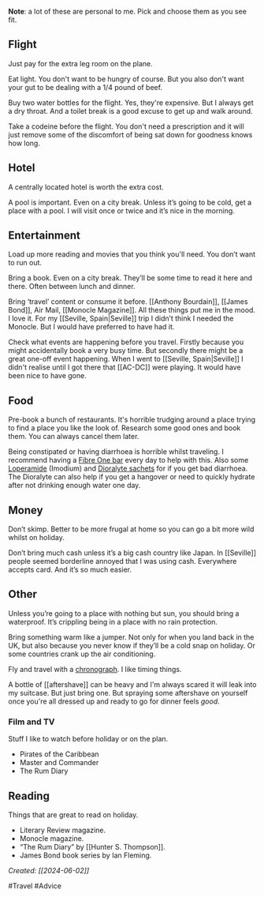 **Note**: a lot of these are personal to me. Pick and choose them as you see fit.

## Flight

Just pay for the extra leg room on the plane.

Eat light. You don't want to be hungry of course. But you also don't want your gut to be dealing with a 1/4 pound of beef.

Buy two water bottles for the flight. Yes, they're expensive. But I always get a dry throat. And a toilet break is a good excuse to get up and walk around.

Take a codeine before the flight. You don't need a prescription and it will just remove some of the discomfort of being sat down for goodness knows how long.

## Hotel

A centrally located hotel is worth the extra cost.

A pool is important. Even on a city break. Unless it’s going to be cold, get a place with a pool. I will visit once or twice and it’s nice in the morning.

## Entertainment

Load up more reading and movies that you think you'll need. You don’t want to run out.

Bring a book. Even on a city break. They’ll be some time to read it here and there. Often between lunch and dinner.

Bring ‘travel’ content or consume it before. [[Anthony Bourdain]], [[James Bond]], Air Mail, [[Monocle Magazine]]. All these things put me in the mood. I love it. For my [[Seville, Spain|Seville]] trip I didn’t think I needed the Monocle. But I would have preferred to have had it.

Check what events are happening before you travel. Firstly because you might accidentally book a very busy time. But secondly there might be a great one-off event happening. When I went to [[Seville, Spain|Seville]] I didn't realise until I got there that [[AC-DC]] were playing. It would have been nice to have gone.

## Food

Pre-book a bunch of restaurants. It's horrible trudging around a place trying to find a place you like the look of. Research some good ones and book them. You can always cancel them later.

Being constipated or having diarrhoea is horrible whilst traveling. I recommend having a [Fibre One bar](https://www.fibreone.co.uk/our-products/) every day to help with this. Also some [Loperamide](https://www.nhs.uk/medicines/loperamide/about-loperamide/) (Imodium) and [Dioralyte sachets](https://dioralyte.co.uk/dioralyte-family/) for if you get bad diarrhoea. The Dioralyte can also help if you get a hangover or need to quickly hydrate after not drinking enough water one day.

## Money

Don’t skimp. Better to be more frugal at home so you can go a bit more wild whilst on holiday.

Don’t bring much cash unless it’s a big cash country like Japan. In [[Seville]] people seemed borderline annoyed that I was using cash. Everywhere accepts card. And it’s so much easier.

## Other

Unless you’re going to a place with nothing but sun, you should bring a waterproof. It’s crippling being in a place with no rain protection.

Bring something warm like a jumper. Not only for when you land back in the UK, but also because you never know if they’ll be a cold snap on holiday. Or some countries crank up the air conditioning.

Fly and travel with a [chronograph](https://en.wikipedia.org/wiki/Chronograph). I like timing things.

A bottle of [[aftershave]] can be heavy and I'm always scared it will leak into my suitcase. But just bring one. But spraying some aftershave on yourself once you're all dressed up and ready to go for dinner feels *good*.

### Film and TV

Stuff I like to watch before holiday or on the plan.

- Pirates of the Caribbean
- Master and Commander
- The Rum Diary

## Reading

Things that are great to read on holiday.

- Literary Review magazine.
- Monocle magazine.
- “The Rum Diary” by [[Hunter S. Thompson]].
- James Bond book series by Ian Fleming.


*Created: [[2024-06-02]]*

#Travel #Advice   